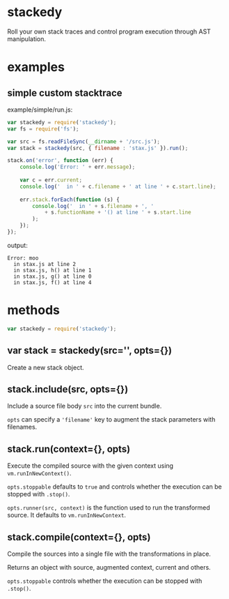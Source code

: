 stackedy
========

Roll your own stack traces and control program execution through AST
manipulation.

examples
========

simple custom stacktrace
------------------------

example/simple/run.js:

````javascript
var stackedy = require('stackedy');
var fs = require('fs');

var src = fs.readFileSync(__dirname + '/src.js');
var stack = stackedy(src, { filename : 'stax.js' }).run();

stack.on('error', function (err) {
    console.log('Error: ' + err.message);
    
    var c = err.current;
    console.log('  in ' + c.filename + ' at line ' + c.start.line);
    
    err.stack.forEach(function (s) {
        console.log('  in ' + s.filename + ', '
            + s.functionName + '() at line ' + s.start.line
        );
    });
});
````

output:

    Error: moo
      in stax.js at line 2
      in stax.js, h() at line 1
      in stax.js, g() at line 0
      in stax.js, f() at line 4

methods
=======

````javascript
var stackedy = require('stackedy');
````

var stack = stackedy(src='', opts={})
-------------------------------------

Create a new stack object.

stack.include(src, opts={})
---------------------------

Include a source file body `src` into the current bundle.

`opts` can specify a `'filename'` key to augment the stack parameters with
filenames.

stack.run(context={}, opts)
---------------------------

Execute the compiled source with the given context using `vm.runInNewContext()`.

`opts.stoppable` defaults to `true` and controls whether the execution can be
stopped with `.stop()`.

`opts.runner(src, context)` is the function used to run the transformed source.
It defaults to `vm.runInNewContext`.

stack.compile(context={}, opts)
-------------------------------

Compile the sources into a single file with the transformations in place.

Returns an object with source, augmented context, current and others.

`opts.stoppable` controls whether the execution can be stopped with `.stop()`.
